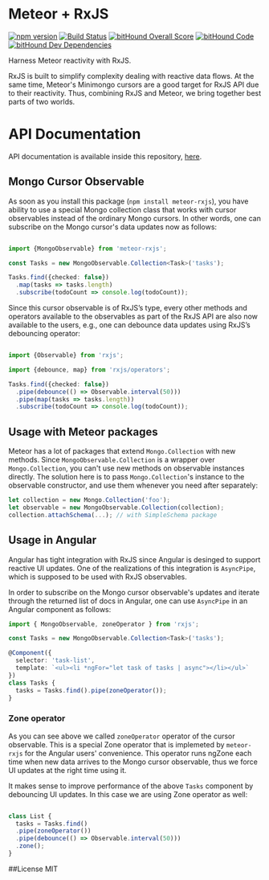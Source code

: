 # Meteor + RxJS

[![npm version](https://badge.fury.io/js/meteor-rxjs.svg)](https://badge.fury.io/js/meteor-rxjs) [![Build Status](https://travis-ci.org/Urigo/meteor-rxjs.svg?branch=master)](https://travis-ci.org/Urigo/meteor-rxjs) [![bitHound Overall Score](https://www.bithound.io/github/Urigo/meteor-rxjs/badges/score.svg)](https://www.bithound.io/github/Urigo/meteor-rxjs) [![bitHound Code](https://www.bithound.io/github/Urigo/meteor-rxjs/badges/code.svg)](https://www.bithound.io/github/Urigo/meteor-rxjs) [![bitHound Dev Dependencies](https://www.bithound.io/github/Urigo/meteor-rxjs/badges/devDependencies.svg)](https://www.bithound.io/github/Urigo/meteor-rxjs/master/dependencies/npm) 

Harness Meteor reactivity with RxJS.

RxJS is built to simplify complexity dealing with reactive data flows. At the same time, Meteor's Minimongo cursors are a good target for RxJS API due to their reactivity. Thus, combining RxJS and Meteor, we bring together best parts of two worlds.

# API Documentation

API documentation is available inside this repository, [here](https://github.com/Urigo/meteor-rxjs/tree/master/docs).

## Mongo Cursor Observable
As soon as you install this package (`npm install meteor-rxjs`), you have ability to use a special Mongo collection class that works
with cursor observables instead of the ordinary Mongo cursors. In other words, one can subscribe on the Mongo cursor's data updates now as follows:

```ts

import {MongoObservable} from 'meteor-rxjs';

const Tasks = new MongoObservable.Collection<Task>('tasks');

Tasks.find({checked: false})
  .map(tasks => tasks.length)
  .subscribe(todoCount => console.log(todoCount));

```

Since this cursor observable is of RxJS’s type, every other methods and operators available to the observables as part of the RxJS API are also now available to the users, e.g., one can debounce data updates using RxJS’s debouncing operator:

```ts

import {Observable} from 'rxjs';

import {debounce, map} from 'rxjs/operators';

Tasks.find({checked: false})
  .pipe(debounce(() => Observable.interval(50)))
  .pipe(map(tasks => tasks.length))
  .subscribe(todoCount => console.log(todoCount));

```

## Usage with Meteor packages

Meteor has a lot of packages that extend `Mongo.Collection` with new methods. Since `MongoObservable.Collection` is a wrapper over `Mongo.Collection`, you can't use new methods on observable instances directly. The solution here is to pass `Mongo.Collection`'s instance to the observable constructor, and use them whenever you need after separately:
```ts
let collection = new Mongo.Collection('foo');
let observable = new MongoObservable.Collection(collection);
collection.attachSchema(...); // with SimpleSchema package
```

## Usage in Angular

Angular has tight integration with RxJS since Angular is desinged to support reactive UI updates.
One of the realizations of this integration is `AsyncPipe`, which is supposed to be used with RxJS observables.

In order to subscribe on the Mongo cursor observable's updates and iterate through the returned list of docs in Angular, one can use `AsyncPipe` in an Angular component as follows:

```ts
import { MongoObservable, zoneOperator } from 'rxjs';

const Tasks = new MongoObservable.Collection<Task>('tasks');

@Component({
  selector: 'task-list',
  template: `<ul><li *ngFor="let task of tasks | async"></li></ul>`
})
class Tasks {
  tasks = Tasks.find().pipe(zoneOperator());
}

````

### Zone operator

As you can see above we called `zoneOperator` operator of the cursor observable. This is a special
Zone operator that is implemeted by `meteor-rxjs` for the Angular users' convenience.
This operator runs ngZone each time when new data arrives to the Mongo cursor observable,
thus we force UI updates at the right time using it.

It makes sense to improve performance of the above `Tasks` component by debouncing UI updates.
In this case we are using Zone operator as well:

```ts

class List {
  tasks = Tasks.find()
  .pipe(zoneOperator())
  .pipe(debounce(() => Observable.interval(50)))
  .zone();
}

```

##License
MIT
